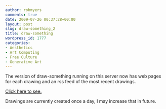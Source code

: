 ```yaml
---
author: robmyers
comments: true
date: 2009-07-26 00:37:28+00:00
layout: post
slug: draw-something_2
title: draw-something
wordpress_id: 1777
categories:
- Aesthetics
- Art Computing
- Free Culture
- Generative Art
---
```


The version of draw-something running on this server now has web pages for each drawing and an rss feed of the most recent drawings.  
  
[Click here to see.](/draw-something/drawings/)  
  
Drawings are currently created once a day, I may increase that in future.  


